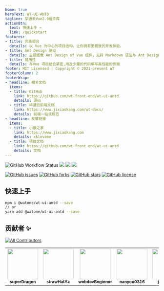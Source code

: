 ```yaml
---
home: true
heroText: WT-UI-ANTD
tagline: 华通云Vue2.0组件库
actionBtn:
  text: 快速上手 →
  link: /quickstart
features:
- title: 完美契合
  details: 以 Vue 为中心的项目结构，让你拥有更极致的开发体验。
- title: Ant Design 驱动
  details: 主题搭载 Ant Design of Vue 组件，支持 Markdown 语法与 Ant Design 组件混用。
- title: 易用性
  details: 与Vue 项目结合紧密,用及少量的代码编写高性能的页面
footer: MIT Licensed | Copyright © 2021-present WT
footerColumn: 2
footerWrap:
- headline: 相关文档
  items:
  - title: GitHub
    link: https://github.com/wt-front-end/wt-ui-antd
    details: 源码
  - title: 华通云前端文档
    link: https://www.jixiaokang.com/wt-docs/
    details: 前端一站式规范
- headline: 友情链接
  items:
  - title: 小康之家
    link: https://www.jixiaokang.com
    details: xkloveme
  - title: 项目文档
    link: https://github.com/wt-front-end/wt-ui-antd
    details: 文档
---
```




![GitHub Workflow Status](https://img.shields.io/github/workflow/status/wt-front-end/wt-ui-antd/docs)
![](https://img.shields.io/badge/language-vue-42b983.svg)
![](https://img.shields.io/badge/link-996.icu-red.svg)
![](https://img.shields.io/badge/github-lib-darkslategrey.svg)

[![GitHub issues](https://img.shields.io/github/issues/wt-front-end/wt-ui-antd?style=for-the-badge)](https://github.com/wt-front-end/wt-ui-antd/issues)
[![GitHub forks](https://img.shields.io/github/forks/wt-front-end/wt-ui-antd?style=for-the-badge)](https://github.com/wt-front-end/wt-ui-antd/network)
[![GitHub stars](https://img.shields.io/github/stars/wt-front-end/wt-ui-antd?style=for-the-badge)](https://github.com/wt-front-end/wt-ui-antd/stargazers)
[![GitHub license](https://img.shields.io/github/license/wt-front-end/wt-ui-antd?style=for-the-badge)](https://github.com/wt-front-end/wt-ui-antd/blob/master/LICENSE)

##  快速上手

``` bash
npm i @watone/wt-ui-antd --save
// or
yarn add @watone/wt-ui-antd --save
```

## 贡献者 ✨

<!-- ALL-CONTRIBUTORS-BADGE:START - Do not remove or modify this section -->
[![All Contributors](https://img.shields.io/badge/all_contributors-5-orange.svg?style=flat-square)](#contributors)
<!-- ALL-CONTRIBUTORS-BADGE:END -->

<!-- ALL-CONTRIBUTORS-LIST:START - Do not remove or modify this section -->
<!-- prettier-ignore-start -->
<!-- markdownlint-disable -->
<table>
  <tr>
    <td align="center"><a href="https://www.jixiaokang.com/"><img src="https://avatars.githubusercontent.com/u/29595042?v=4" width="100px;" style="borderRadius:100%" alt=""/><br /><sub><b>superDragon</b></sub></a></td>
    <td align="center"><a href="https://github.com/strawHatYz"><img src="https://avatars.githubusercontent.com/u/43464132?v=4" width="100px;" style="borderRadius:100%" alt=""/><br /><sub><b>strawHatYz</b></sub></a></td>
    <td align="center"><a href="https://github.com/webdevBeginner"><img src="https://avatars.githubusercontent.com/u/37663902?v=4" width="100px;" style="borderRadius:100%" alt=""/><br /><sub><b>webdevBeginner</b></sub></a></td>
    <td align="center"><a href="https://github.com/nanyou0316"><img src="https://avatars.githubusercontent.com/u/55910517?v=4" width="100px;" style="borderRadius:100%" alt=""/><br /><sub><b>nanyou0316</b></sub></a></td>
    <td align="center"><a href="https://github.com/jingyongx"><img src="https://avatars.githubusercontent.com/u/74340084?v=4" width="100px;" style="borderRadius:100%" alt=""/><br /><sub><b>jingyongx</b></sub></a></td>
  </tr>
</table>

<!-- markdownlint-restore -->
<!-- prettier-ignore-end -->

<!-- ALL-CONTRIBUTORS-LIST:END -->